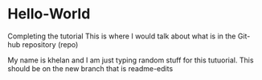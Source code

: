 # Hello-World
Completing the tutorial
This is where I would talk about what is in the Git-hub repository (repo)

My name is khelan and I am just typing random stuff for this tutuorial. This should be on the new branch that is readme-edits

